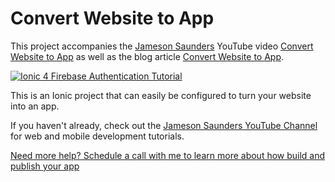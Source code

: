 # Convert Website to App

This project accompanies the [Jameson Saunders](https://jamesonsaunders.com) YouTube video [Convert Website to App](https://youtu.be/tGYGSnbld9s) as well as the blog article [Convert Website to App](https://blog.jamesonsaunders.com/convert-website-to-app).

[![Ionic 4 Firebase Authentication Tutorial](https://img.youtube.com/vi/tGYGSnbld9s/maxresdefault.jpg)](https://youtu.be/tGYGSnbld9s)

This is an Ionic project that can easily be configured to turn your website into an app.

If you haven't already, check out the [Jameson Saunders YouTube Channel](https://youtube.com/c/JamesonSaunders) for web and mobile development tutorials.

[Need more help? Schedule a call with me to learn more about how build and publish your app](https://jamesonsaunders.com/offer/website-to-app-497?s=githubdescription)
